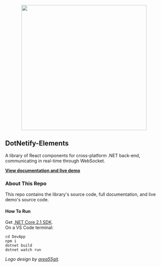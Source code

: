 <p align="center"><img width="400px" src="http://dotnetify.net/content/images/dotnetify-logo.png"></p>

## DotNetify-Elements

A library of React components for cross-platform .NET back-end, communicating in real-time through WebSocket.

[**View documentation and live demo**](http://dotnetify.net/elements)  

### About This Repo

This repo contains the library's source code, full documentation, and live demo's source code.  

#### How To Run

Get [.NET Core 2.1 SDK](https://www.microsoft.com/net/download/dotnet-core/sdk-2.1.300).  
On a VS Code terminal:

```
cd DevApp
npm i 
dotnet build
dotnet watch run
```
  
_Logo design by [area55git](https://github.com/area55git)._
